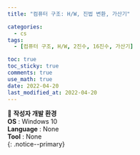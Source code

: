 ```yaml
---
title: "컴퓨터 구조: H/W, 진법 변환, 가산기"

categories:
  - cs
tags:
  - [컴퓨터 구조, H/W, 2진수, 16진수, 가산기]

toc: true
toc_sticky: true
comments: true
use_math: true
date: 2022-04-20
last_modified_at: 2022-04-20
---
```


📌 **작성자 개발 환경** <br>
**OS** : Windows 10 <br>
**Language** : None<br>
**Tool** : None<br>
{: .notice--primary}